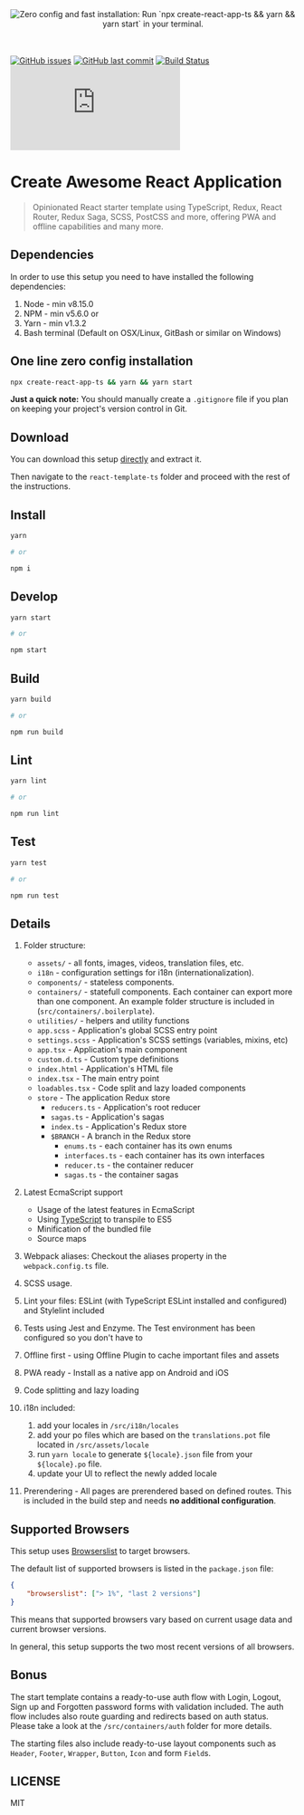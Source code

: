 <div align="center"><img src="https://raw.githubusercontent.com/three11/react-template-ts/master/readme.svg" alt="Zero config and fast installation: Run `npx create-react-app-ts && yarn && yarn start` in your terminal."></div>
<br><br>

[![GitHub issues](https://img.shields.io/github/issues/three11/react-template-ts.svg)](https://github.com/three11/react-template-ts/issues)
[![GitHub last commit](https://img.shields.io/github/last-commit/three11/react-template-ts.svg)](https://github.com/three11/react-template-ts/commits/master)
[![Build Status](https://travis-ci.org/three11/react-template-ts.svg?branch=master)](https://travis-ci.org/three11/react-template-ts)
[![Analytics](https://ga-beacon.appspot.com/UA-83446952-1/github.com/three11/react-template-ts/README.md)](https://github.com/three11/react-template-ts)

# Create Awesome React Application

> Opinionated React starter template using TypeScript, Redux, React Router, Redux Saga, SCSS, PostCSS and more, offering PWA and offline capabilities and many more.

## Dependencies

In order to use this setup you need to have installed the following dependencies:

1.  Node - min v8.15.0
2.  NPM - min v5.6.0
    or
3.  Yarn - min v1.3.2
4.  Bash terminal (Default on OSX/Linux, GitBash or similar on Windows)

## One line zero config installation

```sh
npx create-react-app-ts && yarn && yarn start
```

**Just a quick note:** You should manually create a `.gitignore` file if you plan on keeping your project's version control in Git.

## Download

You can download this setup [directly](https://github.com/three11/react-template-ts/archive/master.zip) and extract it.

Then navigate to the `react-template-ts` folder and proceed with the rest of the instructions.

## Install

```sh
yarn

# or

npm i
```

## Develop

```sh
yarn start

# or

npm start
```

## Build

```sh
yarn build

# or

npm run build
```

## Lint

```sh
yarn lint

# or

npm run lint
```

## Test

```sh
yarn test

# or

npm run test
```

## Details

1.  Folder structure:

    -   `assets/` - all fonts, images, videos, translation files, etc.
    -   `i18n` - configuration settings for i18n (internationalization).
    -   `components/` - stateless components.
    -   `containers/` - statefull components. Each container can export more than one component. An example folder structure is included in (`src/containers/.boilerplate`).
    -   `utilities/` - helpers and utility functions
    -   `app.scss` - Application's global SCSS entry point
    -   `settings.scss` - Application's SCSS settings (variables, mixins, etc)
    -   `app.tsx` - Application's main component
    -   `custom.d.ts` - Custom type definitions
    -   `index.html` - Application's HTML file
    -   `index.tsx` - The main entry point
    -   `loadables.tsx` - Code split and lazy loaded components
    -   `store` - The application Redux store
        -   `reducers.ts` - Application's root reducer
        -   `sagas.ts` - Application's sagas
        -   `index.ts` - Application's Redux store
        -   `$BRANCH` - A branch in the Redux store
            -   `enums.ts` - each container has its own enums
            -   `interfaces.ts` - each container has its own interfaces
            -   `reducer.ts` - the container reducer
            -   `sagas.ts` - the container sagas

2.  Latest EcmaScript support

    -   Usage of the latest features in EcmaScript
    -   Using [TypeScript](https://www.typescriptlang.org/) to transpile to ES5
    -   Minification of the bundled file
    -   Source maps

3.  Webpack aliases: Checkout the aliases property in the `webpack.config.ts` file.
4.  SCSS usage.
5.  Lint your files: ESLint (with TypeScript ESLint installed and configured) and Stylelint included
6.  Tests using Jest and Enzyme. The Test environment has been configured so you don't have to
7.  Offline first - using Offline Plugin to cache important files and assets
8.  PWA ready - Install as a native app on Android and iOS
9.  Code splitting and lazy loading
10. i18n included:
    1.  add your locales in `/src/i18n/locales`
    2.  add your po files which are based on the `translations.pot` file located in `/src/assets/locale`
    3.  run `yarn locale` to generate `${locale}.json` file from your `${locale}.po` file.
    4.  update your UI to reflect the newly added locale
11. Prerendering - All pages are prerendered based on defined routes. This is included in the build step and needs **no additional configuration**.

## Supported Browsers

This setup uses [Browserslist](https://github.com/browserslist/browserslist) to target browsers.

The default list of supported browsers is listed in the `package.json` file:

```json
{
	"browserslist": ["> 1%", "last 2 versions"]
}
```

This means that supported browsers vary based on current usage data and current browser versions.

In general, this setup supports the two most recent versions of all browsers.

## Bonus

The start template contains a ready-to-use auth flow with Login, Logout, Sign up and Forgotten password forms with validation included. The auth flow includes also route guarding and redirects based on auth status. Please take a look at the `/src/containers/auth` folder for more details.

The starting files also include ready-to-use layout components such as `Header`, `Footer`, `Wrapper`, `Button`, `Icon` and form `Field`s.

## LICENSE

MIT
